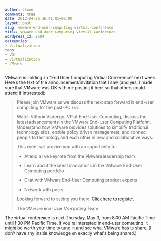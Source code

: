 ```yaml
---
author: slowe
comments: true
date: 2012-04-26 16:41:05+00:00
layout: post
slug: vmware-end-user-computing-virtual-conference
title: VMware End-User Computing Virtual Conference
wordpress_id: 2604
categories:
- Virtualization
tags:
- VDI
- Virtualization
- VMware
---
```


VMware is holding an "End User Computing Virtual Conference" next week. Here's the text of the announcement/invitation that I saw (and yes, I made sure that VMware was OK with me posting it here so that others could attend if interested):

>Please join VMware as we discuss the next step forward in end-user computing for the post-PC era. 
>
>Watch Vittorio Viarengo, VP of End-User Computing, discuss the latest advancements in the VMware End-User Computing Platform.  Understand how VMware provides solutions to simplify traditional technology silos, enable policy driven management, and connect people to technology and each other in new and collaborative ways.
>
>This event will provide you with an opportunity to:
>
>* Attend a live keynote from the VMware leadership team
>
>* Learn about the latest innovations in the VMware End-User Computing portfolio
>
>* Chat with VMware End-User Computing product experts
>
>* Network with peers
>
>Looking forward to seeing you there.  [Click here to register.](http://event.on24.com/r.htm?e=450929&s=1&k=66DC78E604772289A3EC818E9C7FD1E0&partnerref=P_PC)
>
>The VMware End-User Computing Team

The virtual conference is next Thursday, May 3, from 8:30 AM Pacific Time until 1:30 PM Pacific Time. If you're interested in end-user computing, it might be worth your time to tune in and see what VMware has to share. (I don't have any inside knowledge on exactly what's being shared.)
